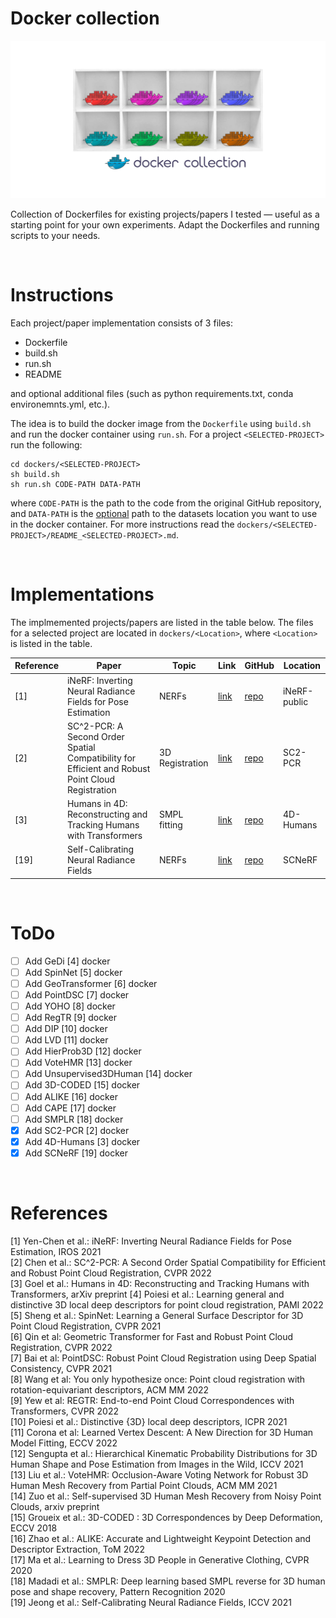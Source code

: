 # Docker collection

![docker-collection-banner-image](docker_collection.png)

Collection of Dockerfiles for existing projects/papers I tested — useful as a starting point for your own experiments. Adapt the Dockerfiles and running scripts to your needs.

<br>

# Instructions

Each project/paper implementation consists of 3 files:
- Dockerfile
- build.sh
- run.sh
- README

and optional additional files (such as python requirements.txt, conda environemnts.yml, etc.). 

The idea is to build the docker image from the `Dockerfile` using `build.sh` and run the docker container using `run.sh`. For a project `<SELECTED-PROJECT>` run the following:

```
cd dockers/<SELECTED-PROJECT>
sh build.sh
sh run.sh CODE-PATH DATA-PATH
```
where `CODE-PATH` is the path to the code from the original GitHub repository, and `DATA-PATH` is the <ins>optional</ins> path to the datasets location you want to use in the docker container. For more instructions read the `dockers/<SELECTED-PROJECT>/README_<SELECTED-PROJECT>.md`.

<br>

# Implementations

The implmemented projects/papers are listed in the table below. The files for a selected project are located in `dockers/<Location>`, where `<Location>` is listed in the table.


| Reference | Paper                                                       | Topic | Link                                         | GitHub                                             | Location     |
|-----------|-------------------------------------------------------------|-------|----------------------------------------------|----------------------------------------------------|--------------|
| [1]       | iNeRF: Inverting Neural Radiance Fields for Pose Estimation | NERFs | [link](https://arxiv.org/pdf/2012.05877.pdf) | [repo](https://github.com/yenchenlin/iNeRF-public) | iNeRF-public |
| [2]       | SC^2-PCR: A Second Order Spatial Compatibility for Efficient and Robust Point Cloud Registration | 3D Registration | [link](https://openaccess.thecvf.com/content/CVPR2022/papers/Chen_SC2-PCR_A_Second_Order_Spatial_Compatibility_for_Efficient_and_Robust_CVPR_2022_paper.pdf) | [repo](https://github.com/ZhiChen902/SC2-PCR) | SC2-PCR             |
| [3]       | Humans in 4D: Reconstructing and Tracking Humans with Transformers |  SMPL fitting | [link](https://arxiv.org/pdf/2305.20091.pdf) | [repo](https://github.com/shubham-goel/4D-Humans)  | 4D-Humans
| [19]      | Self-Calibrating Neural Radiance Fields | NERFs | [link](https://arxiv.org/pdf/2108.13826.pdf) | [repo](https://github.com/POSTECH-CVLab/SCNeRF) | SCNeRF |
<br>

# ToDo
- [ ] Add GeDi [4] docker
- [ ] Add SpinNet [5] docker
- [ ] Add GeoTransformer [6] docker
- [ ] Add PointDSC [7] docker
- [ ] Add YOHO [8] docker
- [ ] Add RegTR [9] docker
- [ ] Add DIP [10] docker
- [ ] Add LVD [11] docker
- [ ] Add HierProb3D [12] docker
- [ ] Add VoteHMR [13] docker
- [ ] Add Unsupervised3DHuman [14] docker
- [ ] Add 3D-CODED [15] docker
- [ ] Add ALIKE [16] docker
- [ ] Add CAPE [17] docker
- [ ] Add SMPLR [18] docker
- [x] Add SC2-PCR [2] docker
- [x] Add 4D-Humans [3] docker
- [x] Add SCNeRF [19] docker

<br>

# References
[1] Yen-Chen et al.: iNeRF: Inverting Neural Radiance Fields for Pose Estimation, IROS 2021 <br>
[2] Chen et al.: SC^2-PCR: A Second Order Spatial Compatibility for Efficient and Robust Point Cloud Registration, CVPR 2022 <br>
[3] Goel et al.: Humans in 4D: Reconstructing and Tracking Humans with Transformers, arXiv preprint
[4] Poiesi et al.: Learning general and distinctive 3D local deep descriptors for point cloud registration, PAMI 2022 <br>
[5] Sheng et al.: SpinNet: Learning a General Surface Descriptor for 3D Point Cloud Registration, CVPR 2021 <br>
[6] Qin et al: Geometric Transformer for Fast and Robust Point Cloud Registration, CVPR 2022 <br>
[7] Bai et al: PointDSC: Robust Point Cloud Registration using Deep Spatial Consistency, CVPR 2021 <br>
[8] Wang et al: You only hypothesize once: Point cloud registration with rotation-equivariant descriptors, ACM MM 2022 <br>
[9] Yew et al: REGTR: End-to-end Point Cloud Correspondences with Transformers, CVPR 2022 <br>
[10] Poiesi et al.: Distinctive {3D} local deep descriptors, ICPR 2021 <br>
[11] Corona et al: Learned Vertex Descent: A New Direction for 3D Human Model Fitting, ECCV 2022 <br>
[12] Sengupta et al.: Hierarchical Kinematic Probability Distributions for 3D Human Shape and Pose Estimation from Images in the Wild, ICCV 2021 <br>
[13] Liu et al.: VoteHMR: Occlusion-Aware Voting Network for Robust 3D Human Mesh Recovery from Partial Point Clouds, ACM MM 2021 <br>
[14] Zuo et al.: Self-supervised 3D Human Mesh Recovery from Noisy Point Clouds, arxiv preprint <br>
[15] Groueix et al.: 3D-CODED : 3D Correspondences by Deep Deformation, ECCV 2018 <br>
[16] Zhao et al.: ALIKE: Accurate and Lightweight Keypoint Detection and Descriptor Extraction, ToM 2022 <br>
[17] Ma et al.: Learning to Dress 3D People in Generative Clothing, CVPR 2020 <br>
[18] Madadi et al.: SMPLR: Deep learning based SMPL reverse for 3D human pose and shape recovery, Pattern Recognition 2020 <br>
[19] Jeong et al.: Self-Calibrating Neural Radiance Fields, ICCV 2021 <br>
